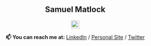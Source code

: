 <div align="center"><h2><b>Samuel Matlock</b></h2>

<img height=22px src="https://komarev.com/ghpvc/?username=samuelmatlock&label=Profile%20views&color=0e75b6&style=flat" alt="samuelmatlock"/>

**📫 You can reach me at:** [LinkedIn](https://linkedin.com/in/samuelmatlock/) / [Personal Site](https://samuelmatlock.com) / [Twitter](https://twitter.com/samuelmatlock)
</div>

